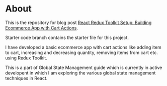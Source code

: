 # About
This is the repository for blog post [React Redux Toolkit Setup: Building Ecommerce App with Cart Actions](https://everythingcs.dev/blog/react-ecommerce-cart-actions-global-state-redux-toolkit/).

Starter code branch contains the starter file for this project.

I have developed a basic ecommerce app with cart actions like adding item to cart, increasing and decreasing quantity, removing items from cart etc. using Redux Toolkit.

This is a part of Global State Management guide which is currently in active developent in which I am exploring the various global state management techniques in React.